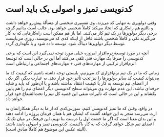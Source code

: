 # کدنویسی تمیز و اصولی یک باید است

وقتی دولوپری به تنهایی کد می‌زند، وی تفسیری شخصی از مسألهٔ پیش‌رو خواهد داشت و بالتبع هم راه‌کاری که اتخاذ می‌کند کاملاً شخصی خواهد بود. جالب است بدانیم گرچه برخی دیگر دولوپرها در یک تیم کار می‌کنند، اما باز هم ممکن است راه‌کارهایی که به کار می‌گیرند تکی و کاملاً شخصی باشند غافل از اینکه کدی که می‌نویسند، روزی می‌بایست توسط دیگر دولوپرها دیباگ شود، توسعه داده شود و یا نگهداری گردد.

آنچه در مورد توسعهٔ نرم‌افزار امروزه خیلی مورد توجه نمی‌گیرد این است که برخی کدنویسی را صرفاً یک مهارت فنی تلقی می‌کنند اما این در حالی است که توسعهٔ نرم‌افزار ترکیبی از مهارت‌های فنی + مهارت‌های اجتماعی و ارتباطی است!

زمانی که ما در یک تیم نرم‌افزاری کد می‌زنیم، بایستی توجه داشته باشیم که کیفیت کد ما می‌تواند کیفیت کد سایر دولوپرها را نیز تحت تأثیر خود قرار دهد. به عبارت دیگر، اگر یکی از اعضای تیم توسعه به کار با کیفیت اعتقاد نداشته باشد و یا آن‌طور که باید و شاید حرفه‌ای نباشد، این عدم مهارت وی می‌تواند سطح کدنویسی دیگر اعضای تیم را هم پایین بکشاند و این در حالی است که تأثیرات منفی این قضیه کل تیم را تحت‌الشعاع خود قرار خواهد داد.

در واقع، وقتی که ما تمیز کدنویسی کنیم، سورس‌کدی که از ما به دیگر همکارانمان به ارث می‌رسد منجر به این خواهد گشت که ایشان هم با همان فرمان پروژه را ادامه دهند و این بدان معنا است که اگر ما خشت اول را درست بنا نهیم، این فرهنگ در میان تک‌تک اعضای تیم شکل خواهد گرفت که به کار باکیفیت، کدنویسی تمیز و اصولی پایبند باشند (البته عکس این موضوع هم کاملاً صادق است).

